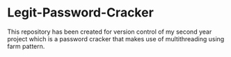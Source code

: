 # Legit-Password-Cracker

This repository has been created for version control of my second year project which is a password cracker that makes use of multithreading using farm pattern.
